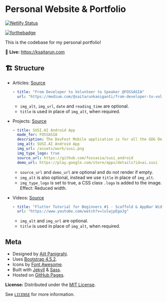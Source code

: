 # Personal Website & Portfolio

[![Netlify Status](https://api.netlify.com/api/v1/badges/6850ad60-9b1c-48d1-9a92-565f9aa78700/deploy-status)](https://app.netlify.com/sites/ksaitarun/deploys)

[![forthebadge](https://forthebadge.com/images/badges/built-with-love.svg "Built with love")](https://forthebadge.com)

This is the codebase for my personal portfolio!

🚀 **Live:** https://ksaitarun.com

## 🏗 Structure

- Articles: [Source](https://github.com/SAITARUN55/Portfolio/blob/master/_data/articles.yml)
  ```yaml
  - title: "From Developer to Volunteer to Speaker @FOSSASIA"
    url: "https://medium.com/@saitarunkaniganti/from-developer-to-volunteer-to-speaker-fossasia-68e09715cb97"
  ```
  - `img_alt`, `img_url`, `date` and `reading_time` are optional.
  - `title` is used in place of `img_alt`, when required.

- Projects: [Source](https://github.com/SAITARUN55/Portfolio/blob/master/_data/projects.yml)
  ```yaml
  - title: SUSI.AI Android App
    made_for: FOSSASIA
    description: The DevFest Mobile application is for all the GDG Devfests around the world. You can see the agenda in the app as well as the speakers and other updates regarding the devfest. Made with Flutter, entirely by myself.
    img_alt: SUSI.AI Android App
    img_url: /assets/work/susi.png
    img_type_logo: true
    source_url: https://github.com/fossasia/susi_android
    demo_url: https://play.google.com/store/apps/details?id=ai.susi
  ```
  - `source_url` and `demo_url` are optional and do not render if empty.
  - `img_alt` is also optional, instead we use `title` in place of `img_alt`.
  - `img_type_logo` is set to true, a CSS class `.logo` is added to the image. Effect: Reduced width.

- Videos: [Source](https://github.com/SAITARUN55/Portfolio/blob/master/_data/videos.yml)
  ```yaml
  - title: "Flutter Tutorial for Beginners #1 - Scaffold & AppBar Widgets"
    url: "https://www.youtube.com/watch?v=lulwjpEgoJg"
  ```
  - `img_alt` and `img_url` are optional.
  - `title` is used in place of `img_alt`, when required.

## Meta

- Designed by [Ajit Panigrahi](https://ajitpanigrahi.com).
- Uses [Bootstrap 4.5.2](https://getbootstrap.com).
- Icons by [Font Awesome](https://fontawesome.com).
- Built with [Jekyll](https://jekyllrb.com) & [Sass](https://sass-lang.com/).
- Hosted on [GitHub Pages](https://pages.github.com).

**License:** Distributed under the [MIT License](https://opensource.org/licenses/MIT).

See [`LICENSE`](https://github.com/SAITARUN55/Portfolio/blob/master/LICENSE) for more information.
